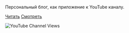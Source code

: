 Персональный блог, как приложение к YouTube каналу.

[Читать](https://trash-max.github.io/blog/)
[Смотреть](https://www.youtube.com/c/MaxTrash)

![YouTube Channel Views](https://img.shields.io/youtube/channel/views/UCSFR40osj7pJXouSiJDFXZA)